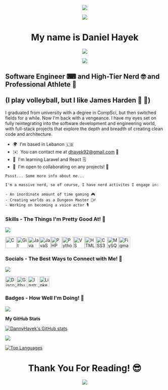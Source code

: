 
<p align="center">
  <img src="https://media4.giphy.com/media/v1.Y2lkPTc5MGI3NjExZDcwZ3h3cmwwNTVlYmEzeHpta25rcTJyeDEzanpicmxsNDUzNm54ZCZlcD12MV9pbnRlcm5hbF9naWZfYnlfaWQmY3Q9Zw/Nx0rz3jtxtEre/giphy.gif" />
</p>

<p align="center">
  <img src="https://user-images.githubusercontent.com/18350557/176309783-0785949b-9127-417c-8b55-ab5a4333674e.gif" />
</p>

<h1 align="center">
My name is Daniel Hayek
</h1>

<p align="center">
  <img src="https://readme-typing-svg.herokuapp.com?font=Fira+Code&duration=4000&pause=800&color=F73636&center=true&vCenter=true&width=435&lines=Do+not+pray+for+easy+lives;Pray+to+be+stronger+men;Keep+moving+forward)](https://git.io/typing-svg" />
</p>  

<p align="center">
  <img src="https://media4.giphy.com/media/v1.Y2lkPTc5MGI3NjExZzdxbnI4bXEyaHJ2ajFhbXM4Mmw2bjNjaXNsZHR6amVrZnZ3bWhheSZlcD12MV9pbnRlcm5hbF9naWZfYnlfaWQmY3Q9Zw/l0MYMhJnSkFzCtnX2/giphy.gif" />
</p>

Software Engineer ⌨ and High-Tier Nerd 🤓 and Professional Athlete 🏐
<br><br>
(I play volleyball, but I like James Harden 🏀 🧔)
-----------------

I graduated from university with a degree in CompSci, but then switched fields for a while. Now I'm back with a vengeance. I have my eyes set on fully reintegrating into the software development and engineering world, with full-stack projects that explore the depth and breadth of creating clean code and architecture.

* 🌍  I'm based in Lebanon 🇱🇧
* ✉️  You can contact me at [dhayek92@gmail.com](mailto:dhayek92@gmail.com) 👥
* 🧠  I'm learning Laravel and React 🗒
* 🤝  I'm open to collaborating on any projects! 💯

<div>

```
Pssst... Some more info about me...

I'm a massive nerd, so of course, I have nerd activites I engage in:

- An inordinate amount of time gaming 🎮
- Creating worlds as a Dungeon Master 🧙‍♂️
- Working on becoming a voice actor 🎙

```
</div>

### Skills - The Things I'm Pretty Good At! 🫡

<p align="left">
  <img src="https://media4.giphy.com/media/v1.Y2lkPTc5MGI3NjExbzZtY2RtbXdwcjB0bjJmdHBwc2dvdXd4cmkwYzc1ajZ0eGQzdm1nNiZlcD12MV9pbnRlcm5hbF9naWZfYnlfaWQmY3Q9Zw/3oKIPnAiaMCws8nOsE/giphy.gif" />
</p>

<p align="left">
<a href="https://docs.microsoft.com/en-us/cpp/?view=msvc-170" target="_blank" rel="noreferrer"><img src="https://raw.githubusercontent.com/danielcranney/readme-generator/main/public/icons/skills/c-colored.svg" width="36" height="36" alt="C" title="C"/></a><a href="https://git-scm.com/" target="_blank" rel="noreferrer"><img src="https://raw.githubusercontent.com/danielcranney/readme-generator/main/public/icons/skills/git-colored.svg" width="36" height="36" alt="Git" title="Git"/></a><a href="https://www.oracle.com/java/" target="_blank" rel="noreferrer"><img src="https://raw.githubusercontent.com/danielcranney/readme-generator/main/public/icons/skills/java-colored.svg" width="36" height="36" alt="Java" title="Java"/></a><a href="https://developer.mozilla.org/en-US/docs/Web/JavaScript" target="_blank" rel="noreferrer"><img src="https://raw.githubusercontent.com/danielcranney/readme-generator/main/public/icons/skills/javascript-colored.svg" width="36" height="36" alt="JavaScript" title="JavaScript"/></a><a href="https://www.php.net/" target="_blank" rel="noreferrer"><img src="https://raw.githubusercontent.com/danielcranney/readme-generator/main/public/icons/skills/php-colored.svg" width="36" height="36" alt="PHP" title="PHP"/></a><a href="https://www.python.org/" target="_blank" rel="noreferrer"><img src="https://raw.githubusercontent.com/danielcranney/readme-generator/main/public/icons/skills/python-colored.svg" width="36" height="36" alt="Python" title="Python"/></a><a href="https://code.visualstudio.com/" target="_blank" rel="noreferrer"><img src="https://raw.githubusercontent.com/danielcranney/readme-generator/main/public/icons/skills/visualstudiocode-colored.svg" width="36" height="36" alt="VS Code" title="VS Code"/></a><a href="https://developer.mozilla.org/en-US/docs/Glossary/HTML5" target="_blank" rel="noreferrer"><img src="https://raw.githubusercontent.com/danielcranney/readme-generator/main/public/icons/skills/html5-colored.svg" width="36" height="36" alt="HTML5" title="HTML5"/></a><a href="https://www.w3.org/TR/CSS/#css" target="_blank" rel="noreferrer"><img src="https://raw.githubusercontent.com/danielcranney/readme-generator/main/public/icons/skills/css3-colored.svg" width="36" height="36" alt="CSS3" title="CSS3"/></a><a href="https://www.mysql.com/" target="_blank" rel="noreferrer"><img src="https://raw.githubusercontent.com/danielcranney/readme-generator/main/public/icons/skills/mysql-colored.svg" width="36" height="36" alt="MySQL" title="MySQL"/></a><a href="https://www.figma.com/" target="_blank" rel="noreferrer"><img src="https://raw.githubusercontent.com/danielcranney/readme-generator/main/public/icons/skills/figma-colored.svg" width="36" height="36" alt="Figma" title="Figma"/></a>
</p>


### Socials - The Best Ways to Connect with Me! 💬

<p align="left">
  <img src="https://media3.giphy.com/media/v1.Y2lkPTc5MGI3NjExcGFiY3MyZ2s0bHB1cmFib214eW10cWR6djJvNDlsbzBya2d2aW9oYSZlcD12MV9pbnRlcm5hbF9naWZfYnlfaWQmY3Q9Zw/bV43y3KbW5qozIXzMd/giphy.gif" />
</p>

<p align="left"> <a href="https://discord.com/users/_theredmenace_" target="_blank" rel="noreferrer"> <picture> <source media="(prefers-color-scheme: dark)" srcset="https://raw.githubusercontent.com/danielcranney/readme-generator/main/public/icons/socials/discord-dark.svg" /> <source media="(prefers-color-scheme: light)" srcset="https://raw.githubusercontent.com/danielcranney/readme-generator/main/public/icons/socials/discord.svg" /> <img src="https://raw.githubusercontent.com/danielcranney/readme-generator/main/public/icons/socials/discord.svg" width="32" height="32" alt="Discord" title="Discord" /> </picture> </a> <a href="https://www.github.com/DannyHayek" target="_blank" rel="noreferrer"> <picture> <source media="(prefers-color-scheme: dark)" srcset="https://raw.githubusercontent.com/danielcranney/readme-generator/main/public/icons/socials/github-dark.svg" /> <source media="(prefers-color-scheme: light)" srcset="https://raw.githubusercontent.com/danielcranney/readme-generator/main/public/icons/socials/github.svg" /> <img src="https://raw.githubusercontent.com/danielcranney/readme-generator/main/public/icons/socials/github.svg" width="32" height="32" alt="Github" title="Github" /> </picture> </a> <a href="http://www.instagram.com/DannyHayek" target="_blank" rel="noreferrer"> <picture> <source media="(prefers-color-scheme: dark)" srcset="https://raw.githubusercontent.com/danielcranney/readme-generator/main/public/icons/socials/instagram-dark.svg" /> <source media="(prefers-color-scheme: light)" srcset="https://raw.githubusercontent.com/danielcranney/readme-generator/main/public/icons/socials/instagram.svg" /> <img src="https://raw.githubusercontent.com/danielcranney/readme-generator/main/public/icons/socials/instagram.svg" width="32" height="32" alt="Instragram" title="Instragram" /> </picture> </a> <a href="https://www.linkedin.com/in/daniel-hayek" target="_blank" rel="noreferrer"> <picture> <source media="(prefers-color-scheme: dark)" srcset="https://raw.githubusercontent.com/danielcranney/readme-generator/main/public/icons/socials/linkedin-dark.svg" /> <source media="(prefers-color-scheme: light)" srcset="https://raw.githubusercontent.com/danielcranney/readme-generator/main/public/icons/socials/linkedin.svg" /> <img src="https://raw.githubusercontent.com/danielcranney/readme-generator/main/public/icons/socials/linkedin.svg" width="32" height="32" alt="LinkedIn" title="LinkedIn" /> </picture> </a></p>

### Badges - How Well I'm Doing! 👀

<p align="left">
  <img src="https://media3.giphy.com/media/v1.Y2lkPTc5MGI3NjExYzIxMWM3bmVuYTg4anFnZ3kycGt0ajZrdGhteGc0dXc0d28wdjFqMiZlcD12MV9pbnRlcm5hbF9naWZfYnlfaWQmY3Q9Zw/oTPYFVNiFcppG98eLy/giphy.gif" />
</p>

<b>My GitHub Stats</b> 

<a href="http://www.github.com/DannyHayek"><img src="https://github-readme-stats.vercel.app/api?username=DannyHayek&show_icons=true&hide=stars,contribs&count_private=true&title_color=22c55e&text_color=ffffff&icon_color=a855f7&bg_color=1c1917&hide_border=true&show_icons=true" alt="DannyHayek's GitHub stats" /></a>

<a href="http://www.github.com/DannyHayek"><img src="https://github-readme-streak-stats.herokuapp.com/?user=DannyHayek&stroke=ffffff&background=1c1917&ring=22c55e&fire=22c55e&currStreakNum=ffffff&currStreakLabel=22c55e&sideNums=ffffff&sideLabels=ffffff&dates=ffffff&hide_border=true" /></a>

<a href="https://github.com/DannyHayek" align="left"><img src="https://github-readme-stats.vercel.app/api/top-langs/?username=DannyHayek&langs_count=10&title_color=22c55e&text_color=ffffff&icon_color=a855f7&bg_color=1c1917&hide_border=true&locale=en&custom_title=Top%20%Languages" alt="Top Languages" /></a>


<h1 align="center">
Thank You For Reading! 😎
</h1>

<p align="center">
  <img src="https://media0.giphy.com/media/v1.Y2lkPTc5MGI3NjExdjY5dnAyY3U5Z2d5YWJlNW53amRrcDAyeDM0dmtvdWticGw5MjdsNSZlcD12MV9pbnRlcm5hbF9naWZfYnlfaWQmY3Q9Zw/lD76yTC5zxZPG/giphy.gif" />
</p>

